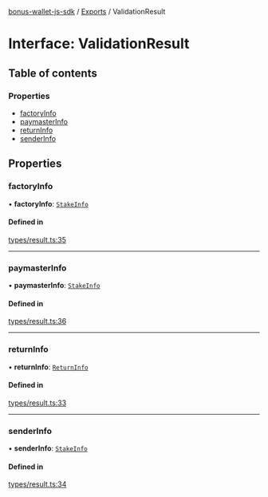 [bonus-wallet-js-sdk](../README.md) / [Exports](../modules.md) / ValidationResult

# Interface: ValidationResult

## Table of contents

### Properties

- [factoryInfo](ValidationResult.md#factoryinfo)
- [paymasterInfo](ValidationResult.md#paymasterinfo)
- [returnInfo](ValidationResult.md#returninfo)
- [senderInfo](ValidationResult.md#senderinfo)

## Properties

### factoryInfo

• **factoryInfo**: [`StakeInfo`](StakeInfo.md)

#### Defined in

[types/result.ts:35](https://github.com/study-core/bonus-wallet-js-sdk/blob/1ac8967/src/types/result.ts#L35)

___

### paymasterInfo

• **paymasterInfo**: [`StakeInfo`](StakeInfo.md)

#### Defined in

[types/result.ts:36](https://github.com/study-core/bonus-wallet-js-sdk/blob/1ac8967/src/types/result.ts#L36)

___

### returnInfo

• **returnInfo**: [`ReturnInfo`](ReturnInfo.md)

#### Defined in

[types/result.ts:33](https://github.com/study-core/bonus-wallet-js-sdk/blob/1ac8967/src/types/result.ts#L33)

___

### senderInfo

• **senderInfo**: [`StakeInfo`](StakeInfo.md)

#### Defined in

[types/result.ts:34](https://github.com/study-core/bonus-wallet-js-sdk/blob/1ac8967/src/types/result.ts#L34)
